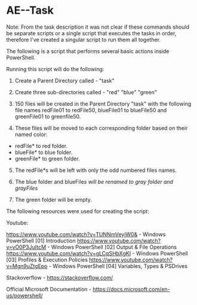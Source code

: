 # AE--Task

Note: From the task description it was not clear if these commands should be separate scripts or a single script that executes the tasks in order, therefore I've created a singular script to run them all together.

The following is a script that performs several basic actions inside PowerShell.

Running this script will do the following:

1. Create a Parent Directory called - "task"

2. Create three sub-directories called - "red" "blue" "green" 

3. 150 files will be created in the Parent Directory "task" with the following file names redFile01 to redFile50, blueFile01 to blueFile50 and greenFile01 to greenfile50.

4. These files will be moved to each corresponding folder based on their named color:

  - redFile* to red folder.
  - blueFile* to blue folder.
  - greenFile* to green folder.
  
5. The redFile*s will be left with only the odd numbered files names.

6. The blue folder and blueFile*s will be renamed to gray folder and grayFile*s

7. The green folder will be empty.

The following resources were used for creating the script:

Youtube:

https://www.youtube.com/watch?v=TUNNmVeyjW0& - Windows PowerShell [01] Introduction
https://www.youtube.com/watch?v=vO0P3JuItcM - Windows PowerShell [02] Output & File Operations
https://www.youtube.com/watch?v=gLCqSHbXgKI - Windows PowerShell [03] Profiles & Execution Policies
https://www.youtube.com/watch?v=Mgn9uZtgEpo - Windows PowerShell [04] Variables, Types & PSDrives

Stackoverflow  - https://stackoverflow.com/

Official Microsoft Documentation - https://docs.microsoft.com/en-us/powershell/
